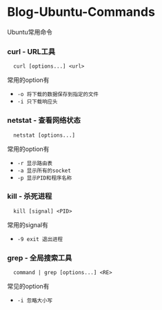 # Blog-Ubuntu-Commands
Ubuntu常用命令

### curl - URL工具
```
  curl [options...] <url>
```
常用的option有

  - `-o 将下载的数据保存到指定的文件`
  - `-i 只下载响应头`

### netstat - 查看网络状态
```
  netstat [options...]
```
常用的option有
  - `-r 显示路由表`
  - `-a 显示所有的socket`
  - `-p 显示PID和程序名称`
  
### kill - 杀死进程
```
  kill [signal] <PID>
```
常用的signal有
  - `-9 exit 退出进程`
  
### grep - 全局搜索工具
```
  command | grep [options...] <RE>
```
常见的option有

  - `-i 忽略大小写`
  
